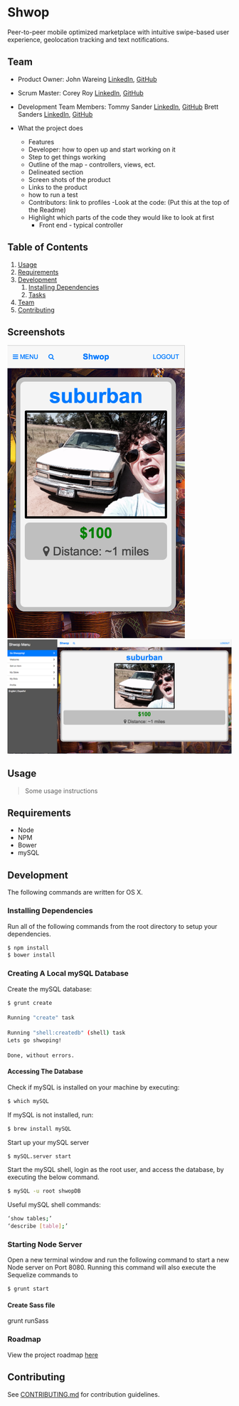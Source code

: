 # Shwop

Peer-to-peer mobile optimized marketplace with intuitive swipe-based user experience, geolocation tracking and text notifications.

## Team

  - Product Owner: John Wareing [LinkedIn](linkedin.com/in/johnwareing), [GitHub](github.com/jwareing)
  - Scrum Master: Corey Roy [LinkedIn](linkedin.com/in/coreyroy), [GitHub](github.com/coreys)
  - Development Team Members: 
      Tommy Sander [LinkedIn](linkedin.com/in/thomasksander), [GitHub](github.com/tksander) 
      Brett Sanders [LinkedIn](linkedin.com/in/brettwsanders), [GitHub](github.com/brettwsanders)



 - What the project does
     - Features
     - Developer: how to open up and start working on it
     - Step to get things working
     - Outline of the map - controllers, views, ect.
     - Delineated section
     - Screen shots of the product
     - Links to the product
     - how to run a test
     - Contributors: link to profiles
     -Look at the code: (Put this at the top of the Readme)
     - Highlight which parts of the code they would like to look at first
          - Front end - typical controller

## Table of Contents

1. [Usage](#Usage)
1. [Requirements](#requirements)
1. [Development](#development)
    1. [Installing Dependencies](#installing-dependencies)
    1. [Tasks](#tasks)
1. [Team](#team)
1. [Contributing](#contributing)

## Screenshots

![Shwop Mobile Browser App](/screenshots/mobileapp-screenshot.png?raw=true "Mobile App")
![Shwop Web Browser App](/screenshots/webapp-screenshot.png?raw=true "Web App")

## Usage

> Some usage instructions

## Requirements

- Node 
- NPM
- Bower
- mySQL

## Development
The following commands are written for OS X.  

### Installing Dependencies
Run all of the following commands from the root directory to setup your dependencies.

```sh
$ npm install
$ bower install
```



### Creating A Local mySQL Database
Create the mySQL database:
```sh
$ grunt create

Running "create" task

Running "shell:createdb" (shell) task
Lets go shwoping!

Done, without errors.
```

#### Accessing The Database

Check if mySQL is installed on your machine by executing:
```sh
$ which mySQL
```
If mySQL is not installed, run:
```sh
$ brew install mySQL
```
Start up your mySQL server
```sh
$ mySQL.server start
```
Start the mySQL shell, login as the root user, and access the database, by executing the below command.  
```sh
$ mySQL -u root shwopDB
```

Useful mySQL shell commands:
```sh
‘show tables;’
‘describe [table];’
```

### Starting Node Server
Open a new terminal window and run the following command to start a new Node server on Port 8080. 
Running this command will also execute the Sequelize commands to 

```sh
$ grunt start
```
#### Create Sass file
grunt runSass

### Roadmap
View the project roadmap [here](https://github.com/ClandestineCalavera/shwop/issues)


## Contributing

See [CONTRIBUTING.md](CONTRIBUTING.md) for contribution guidelines.
